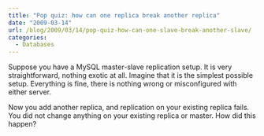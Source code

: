 ```yaml
---
title: "Pop quiz: how can one replica break another replica"
date: "2009-03-14"
url: /blog/2009/03/14/pop-quiz-how-can-one-slave-break-another-slave/
categories:
  - Databases
---
```

Suppose you have a MySQL master-slave replication setup. It is very straightforward, nothing exotic at all. Imagine that it is the simplest possible setup. Everything is fine, there is nothing wrong or misconfigured with either server.

Now you add another replica, and replication on your existing replica fails. You did not change anything on your existing replica or master. How did this happen?


